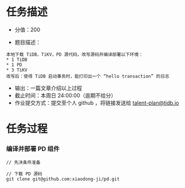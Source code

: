 # 任务描述

- 分值：200

- 题目描述：
```
本地下载 TiDB，TiKV，PD 源代码，改写源码并编译部署以下环境：
* 1 TiDB
* 1 PD
* 3 TiKV 
改写后：使得 TiDB 启动事务时，能打印出一个 “hello transaction” 的日志
```
- 输出：一篇文章介绍以上过程
- 截止时间：本周日 24:00:00（逾期不给分）
- 作业提交方式：提交至个人 github ，将链接发送给 talent-plan@tidb.io

# 任务过程
### 编译并部署 PD 组件
```
// 先决条件准备

// 下载 PD 源码
git clone git@github.com:xiaodong-ji/pd.git

```
